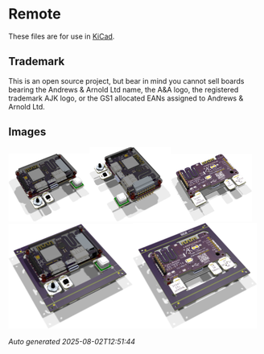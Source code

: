 # Remote

These files are for use in [KiCad](https://www.kicad.org).

## Trademark

This is an open source project, but bear in mind you cannot sell boards bearing the Andrews & Arnold Ltd name, the A&A logo, the registered trademark AJK logo, or the GS1 allocated EANs assigned to Andrews & Arnold Ltd.

## Images

<img src='Remote.png' width=32%><img src='Remote-90.png' width=32%><img src='Remote-bottom.png' width=32%>
<img src='Remote-panel.png' width=49%><img src='Remote-panel-bottom.png' width=49%>

*Auto generated 2025-08-02T12:51:44*
